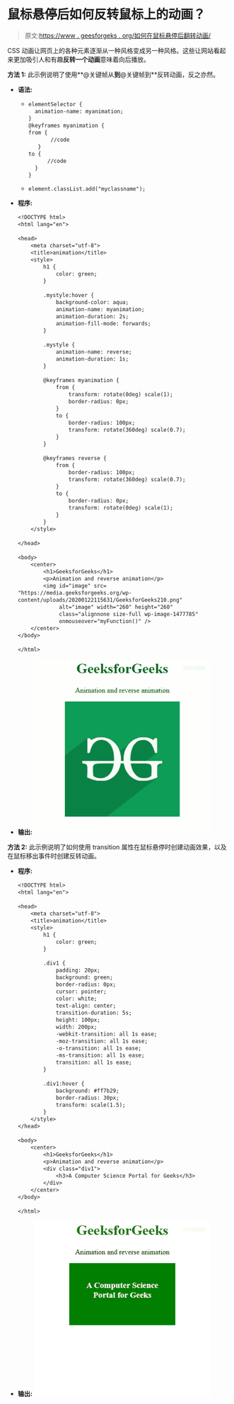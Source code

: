# 鼠标悬停后如何反转鼠标上的动画？

> 原文:[https://www . geesforgeks . org/如何在鼠标悬停后翻转动画/](https://www.geeksforgeeks.org/how-to-reverse-an-animation-on-mouse-out-after-hover/)

CSS 动画让网页上的各种元素逐渐从一种风格变成另一种风格。这些让网站看起来更加吸引人和有趣**反转一个动画**意味着向后播放。

**方法 1:** 此示例说明了使用**@关键帧从**到**@关键帧到**反转动画，反之亦然。

*   **语法:**
    *   ```htmlhtml
        elementSelector {
          animation-name: myanimation;
        }
        @keyframes myanimation {
        from {
               //code        
           }
        to {
              //code
          }
        }
        ```

    *   ```htmlhtml
        element.classList.add("myclassname");
        ```

*   **程序:**

    ```htmlhtml
    <!DOCTYPE html>
    <html lang="en">

    <head>
        <meta charset="utf-8">
        <title>animation</title>
        <style>
            h1 {
                color: green;
            }

            .mystyle:hover {
                background-color: aqua;
                animation-name: myanimation;
                animation-duration: 2s;
                animation-fill-mode: forwards;
            }

            .mystyle {
                animation-name: reverse;
                animation-duration: 1s;
            }

            @keyframes myanimation {
                from {
                    transform: rotate(0deg) scale(1);
                    border-radius: 0px;
                }
                to {
                    border-radius: 100px;
                    transform: rotate(360deg) scale(0.7);
                }
            }

            @keyframes reverse {
                from {
                    border-radius: 100px;
                    transform: rotate(360deg) scale(0.7);
                }
                to {
                    border-radius: 0px;
                    transform: rotate(0deg) scale(1);
                }
            }
        </style>

    </head>

    <body>
        <center>
            <h1>GeeksforGeeks</h1>
            <p>Animation and reverse animation</p>
            <img id="image" src=
    "https://media.geeksforgeeks.org/wp-content/uploads/20200122115631/GeeksforGeeks210.png" 
                 alt="image" width="260" height="260" 
                 class="alignnone size-full wp-image-1477785" 
                 onmouseover="myFunction()" />
        </center>
    </body>

    </html>                                                                      
    ```

*   **输出:**
    ![](img/e9b0a169733736df4f5d907fa1b09c51.png)

**方法 2:** 此示例说明了如何使用 transition 属性在鼠标悬停时创建动画效果，以及在鼠标移出事件时创建反转动画。

*   **程序:**

    ```htmlhtml
    <!DOCTYPE html>
    <html lang="en">

    <head>
        <meta charset="utf-8">
        <title>animation</title>
        <style>
            h1 {
                color: green;
            }

            .div1 {
                padding: 20px;
                background: green;
                border-radius: 0px;
                cursor: pointer;
                color: white;
                text-align: center;
                transition-duration: 5s;
                height: 100px;
                width: 200px;
                -webkit-transition: all 1s ease;
                -moz-transition: all 1s ease;
                -o-transition: all 1s ease;
                -ms-transition: all 1s ease;
                transition: all 1s ease;
            }

            .div1:hover {
                background: #ff7b29;
                border-radius: 30px;
                transform: scale(1.5);
            }
        </style>
    </head>

    <body>
        <center>
            <h1>GeeksforGeeks</h1>
            <p>Animation and reverse animation</p>
            <div class="div1">
                <h3>A Computer Science Portal for Geeks</h3>
            </div>
        </center>
    </body>

    </html>                                         
    ```

*   **输出:**
    ![](img/776bc61d71b315ff21207229a1e4e122.png)